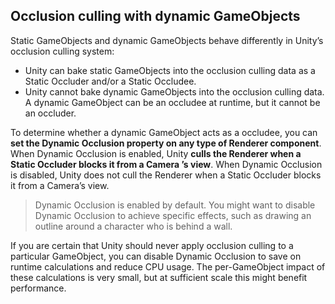 ## Occlusion culling with dynamic GameObjects

Static GameObjects and dynamic GameObjects behave differently in Unity’s occlusion culling system:
- Unity can bake static GameObjects into the occlusion culling data as a Static Occluder and/or a Static Occludee.
- Unity cannot bake dynamic GameObjects into the occlusion culling data. A dynamic GameObject can be an occludee at runtime, but it cannot be an occluder.


To determine whether a dynamic GameObject acts as a occludee, you can **set the Dynamic Occlusion property on any type of Renderer component**. When Dynamic Occlusion is enabled, Unity **culls the Renderer when a Static Occluder blocks it from a Camera
’s view**. When Dynamic Occlusion is disabled, Unity does not cull the Renderer when a Static Occluder blocks it from a Camera’s view.

> Dynamic Occlusion is enabled by default. You might want to disable Dynamic Occlusion to achieve specific effects, such as drawing an outline around a character who is behind a wall.

If you are certain that Unity should never apply occlusion culling to a particular GameObject, you can disable Dynamic Occlusion to save on runtime calculations and reduce CPU usage. The per-GameObject impact of these calculations is very small, but at sufficient scale this might benefit performance.
